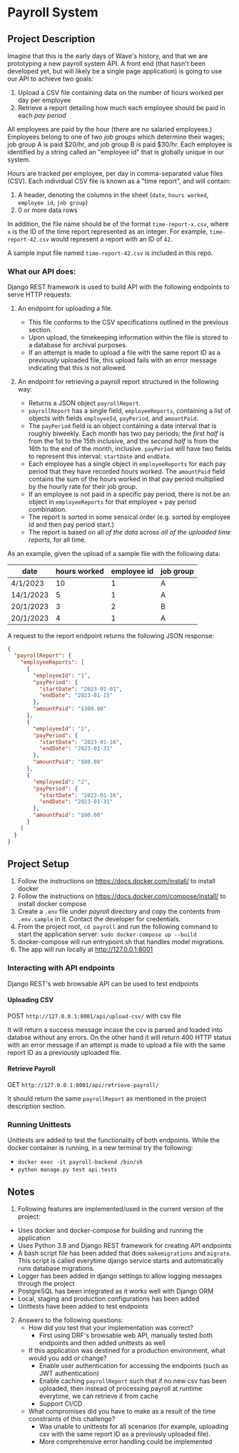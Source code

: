 # Payroll System 

## Project Description

Imagine that this is the early days of Wave's history, and that we are prototyping a new payroll system API. A front end (that hasn't been developed yet, but will likely be a single page application) is going to use our API to achieve two goals:

1. Upload a CSV file containing data on the number of hours worked per day per employee
1. Retrieve a report detailing how much each employee should be paid in each _pay period_

All employees are paid by the hour (there are no salaried employees.) Employees belong to one of two _job groups_ which determine their wages; job group A is paid $20/hr, and job group B is paid $30/hr. Each employee is identified by a string called an "employee id" that is globally unique in our system.

Hours are tracked per employee, per day in comma-separated value files (CSV).
Each individual CSV file is known as a "time report", and will contain:

1. A header, denoting the columns in the sheet (`date`, `hours worked`,
   `employee id`, `job group`)
1. 0 or more data rows

In addition, the file name should be of the format `time-report-x.csv`,
where `x` is the ID of the time report represented as an integer. For example, `time-report-42.csv` would represent a report with an ID of `42`.

A sample input file named `time-report-42.csv` is included in this repo.

### What our API does:

Django REST framework is used to build API with the following endpoints to serve HTTP requests:

1. An endpoint for uploading a file.

   - This file conforms to the CSV specifications outlined in the previous section.
   - Upon upload, the timekeeping information within the file is stored to a database for archival purposes.
   - If an attempt is made to upload a file with the same report ID as a previously uploaded file, this upload fails with an error message indicating that this is not allowed.

2. An endpoint for retrieving a payroll report structured in the following way:
   - Returns a JSON object `payrollReport`.
   - `payrollReport` has a single field, `employeeReports`, containing a list of objects with fields `employeeId`, `payPeriod`, and `amountPaid`.
   - The `payPeriod` field is an object containing a date interval that is roughly biweekly. Each month has two pay periods; the _first half_ is from the 1st to the 15th inclusive, and the _second half_ is from the 16th to the end of the month, inclusive. `payPeriod` will have two fields to represent this interval: `startDate` and `endDate`.
   - Each employee has a single object in `employeeReports` for each pay period that they have recorded hours worked. The `amountPaid` field contains the sum of the hours worked in that pay period multiplied by the hourly rate for their job group.
   - If an employee is not paid in a specific pay period, there is not be an object in `employeeReports` for that employee + pay period combination.
   - The report is sorted in some sensical order (e.g. sorted by employee id and then pay period start.)
   - The report is based on all _of the data_ across _all of the uploaded time reports_, for all time.

As an example, given the upload of a sample file with the following data:

   | date       | hours worked | employee id | job group |
   | ---------- | ------------ | ----------- | --------- |
   | 4/1/2023   | 10           | 1           | A         |
   | 14/1/2023  | 5            | 1           | A         |
   | 20/1/2023  | 3            | 2           | B         |
   | 20/1/2023  | 4            | 1           | A         |

A request to the report endpoint returns the following JSON response:

   ```json
   {
     "payrollReport": {
       "employeeReports": [
         {
           "employeeId": "1",
           "payPeriod": {
             "startDate": "2023-01-01",
             "endDate": "2023-01-15"
           },
           "amountPaid": "$300.00"
         },
         {
           "employeeId": "1",
           "payPeriod": {
             "startDate": "2023-01-16",
             "endDate": "2023-01-31"
           },
           "amountPaid": "$80.00"
         },
         {
           "employeeId": "2",
           "payPeriod": {
             "startDate": "2023-01-16",
             "endDate": "2023-01-31"
           },
           "amountPaid": "$90.00"
         }
       ]
     }
   }
   ```

## Project Setup 
1. Follow the instructions on https://docs.docker.com/install/ to install docker
2. Follow the instructions on https://docs.docker.com/compose/install/ to install docker compose
3. Create a `.env` file under *payroll* directory and copy the contents from `.env.sample` in it. Contact the developer for credentials.
4. From the project root, `cd payroll` and run the following command to start the application server: 
        `sudo docker-compose up --build`
5. docker-compose will run entrypoint.sh that handles model migrations.
6. The app will run locally at http://127.0.0.1:8001

### Interacting with API endpoints
Django REST's web browsable API can be used to test endpoints
#### Uploading CSV 
POST `http://127.0.0.1:8001/api/upload-csv/` with csv file

It will return a success message incase the csv is parsed and loaded into databse without any errors. On the other hand it will return 400 HTTP status with an error message if an attempt is made to upload a file with the same report ID as a previously uploaded file.

#### Retrieve Payroll
GET `http://127.0.0.1:8001/api/retrieve-payroll/`

It should return the same `payrollReport` as mentioned in the project description section.

### Running Unittests
Unittests are added to test the functionality of both endpoints. While the docker container is running, in a new terminal try the following:

* `docker exec -it payroll-backend /bin/sh`
* `python manage.py test api.tests`

## Notes 
1. Following features are implemented/used in the current version of the project:
- Uses docker and docker-compose for building and running the application
- Uses Python 3.8 and Django REST framework for creating API endpoints
- A bash script file has been added that does `makemigrations` and `migrate`. This script is called everytime django service starts and automatically runs database migrations.
- Logger has been added in django settings to allow logging messages through the project
- PostgreSQL has been integrated as it works well with Django ORM
- Local, staging and production configurations has been added
- Unittests have been added to test endpoints

2. Answers to the following questions:
   - How did you test that your implementation was correct? 
     - First using DRF's browsable web API, manually tested both endpoints and then added unittests as well
   - If this application was destined for a production environment, what would you add or change?
     - Enable user authentication for accessing the endpoints (such as JWT authentication)
     - Enable caching `payrollReport` such that if no new csv has been uploaded, then instead of processing payroll at runtime everytime, we can retrieve it from cache
     - Support CI/CD
   - What compromises did you have to make as a result of the time constraints of this challenge?
     - Was unable to unittests for all scenarios (for example, uploading csv with the same report ID as a previously uploaded file).
     - More comprehensive error handling could be implemented
